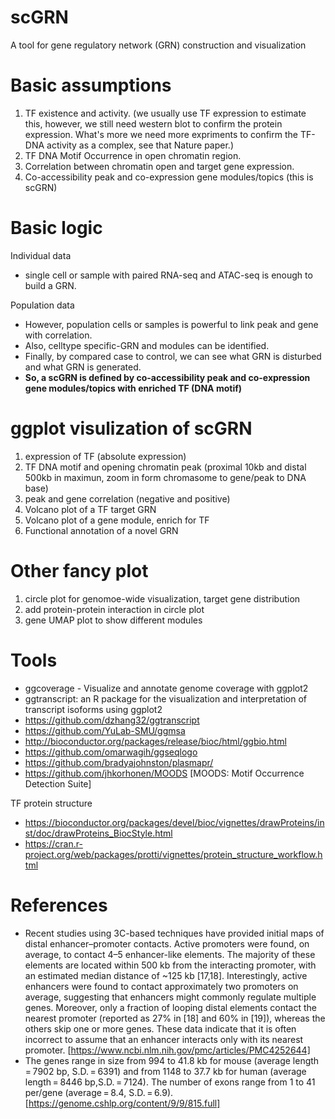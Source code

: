 # scGRN
A tool for gene regulatory network (GRN) construction and visualization

# Basic assumptions
1. TF existence and activity. (we usually use TF expression to estimate this, however, we still need western blot to confirm the protein expression. What's more we need more expriments to confirm the TF-DNA activity as a complex, see that Nature paper.)
2. TF DNA Motif Occurrence in open chromatin region. 
3. Correlation between chromatin open and target gene expression.
4. Co-accessibility peak and co-expression gene modules/topics (this is scGRN)

# Basic logic
Individual data
- single cell or sample with paired RNA-seq and ATAC-seq is enough to build a GRN.

Population data
- However, population cells or samples is powerful to link peak and gene with correlation.
- Also, celltype specific-GRN and modules can be identified.
- Finally, by compared case to control, we can see what GRN is disturbed and what GRN is generated.
- **So, a scGRN is defined by co-accessibility peak and co-expression gene modules/topics with enriched TF (DNA motif)**

# ggplot visulization of scGRN
1. expression of TF (absolute expression)
2. TF DNA motif and opening chromatin peak (proximal 10kb and distal 500kb in maximun, zoom in form chromasome to gene/peak to DNA base)
3. peak and gene correlation (negative and positive) 
4. Volcano plot of a TF target GRN
5. Volcano plot of a gene module, enrich for TF
6. Functional annotation of a novel GRN

# Other fancy plot
1. circle plot for genomoe-wide visualization, target gene distribution
2. add protein-protein interaction in circle plot
3. gene UMAP plot to show different modules


# Tools
- ggcoverage - Visualize and annotate genome coverage with ggplot2
- ggtranscript: an R package for the visualization and interpretation of transcript isoforms using ggplot2
- https://github.com/dzhang32/ggtranscript
- https://github.com/YuLab-SMU/ggmsa
- http://bioconductor.org/packages/release/bioc/html/ggbio.html
- https://github.com/omarwagih/ggseqlogo
- https://github.com/bradyajohnston/plasmapr/
- https://github.com/jhkorhonen/MOODS [MOODS: Motif Occurrence Detection Suite]

TF protein structure
- https://bioconductor.org/packages/devel/bioc/vignettes/drawProteins/inst/doc/drawProteins_BiocStyle.html
- https://cran.r-project.org/web/packages/protti/vignettes/protein_structure_workflow.html

# References
- Recent studies using 3C-based techniques have provided initial maps of distal enhancer–promoter contacts. Active promoters were found, on average, to contact 4–5 enhancer-like elements. The majority of these elements are located within 500 kb from the interacting promoter, with an estimated median distance of ~125 kb [17,18]. Interestingly, active enhancers were found to contact approximately two promoters on average, suggesting that enhancers might commonly regulate multiple genes. Moreover, only a fraction of looping distal elements contact the nearest promoter (reported as 27% in [18] and 60% in [19]), whereas the others skip one or more genes. These data indicate that it is often incorrect to assume that an enhancer interacts only with its nearest promoter. [https://www.ncbi.nlm.nih.gov/pmc/articles/PMC4252644]
- The genes range in size from 994 to 41.8 kb for mouse (average length = 7902 bp, S.D. = 6391) and from 1148 to 37.7 kb for human (average length = 8446 bp,S.D. = 7124). The number of exons range from 1 to 41 per/gene (average = 8.4, S.D. = 6.9). [https://genome.cshlp.org/content/9/9/815.full]
